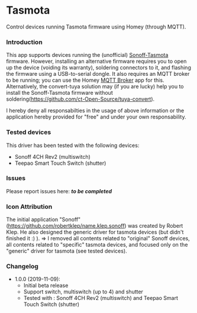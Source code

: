 # Tasmota

Control devices running Tasmota firmware using Homey (through MQTT).

### Introduction

This app supports devices running the (unofficial) [Sonoff-Tasmota](https://github.com/arendst/Sonoff-Tasmota/) firmware. However, installing an alternative firmware requires you to open up the device (voiding its warranty), soldering connectors to it, and flashing the firmware using a USB-to-serial dongle. It also requires an MQTT broker to be running; you can use the Homey [MQTT Broker](https://apps.athom.com/app/nl.scanno.mqttbroker) app for this.
Alternatively, the convert-tuya solution may (if you are lucky) help you to install the Sonoff-Tasmota firmware without soldering(https://github.com/ct-Open-Source/tuya-convert).

I hereby deny all responsabilties in the usage of above information or the application hereby provided for "free" and under your own responsability.

### Tested devices

This driver has been tested with the following devices:

* Sonoff 4CH Rev2 (multiswitch)
* Teepao Smart Touch Switch (shutter)

### Issues

Please report issues here: ***to be completed***

### Icon Attribution

The initial application "Sonoff"(https://github.com/robertklep/name.klep.sonoff) was created by Robert Klep.
He also designed the generic driver for tasmota devices (but didn't finished it :) ).
=> I removed all contents related to "original" Sonoff devices, all contents related to "specific" tasmota devices, and focused only on the "generic" driver for tasmota (see tested devices).

### Changelog

* 1.0.0 (2019-11-09):
  * Initial beta release
  * Support switch, multiswitch (up to 4) and shutter
  * Tested with : Sonoff 4CH Rev2 (multiswitch) and Teepao Smart Touch Switch (shutter)
